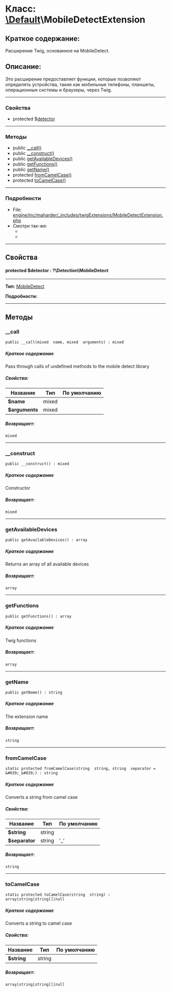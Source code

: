 # Класс: [\Default](../../packages/Default.md)\MobileDetectExtension

## Краткое содержание:

Расширение Twig, основанное на MobileDetect.

## Описание:

Это расширение предоставляет функции, которые позволяют определять устройства,
такие как мобильные телефоны, планшеты, операционные системы и браузеры, через Twig.


---

### Свойства
* protected $[detector](#property_detector)

---

### Методы

* public [__call()](#method___call)
* public [__construct()](#method___construct)
* public [getAvailableDevices()](#method_getAvailableDevices)
* public [getFunctions()](#method_getFunctions)
* public [getName()](#method_getName)
* protected [fromCamelCase()](#method_fromCamelCase)
* protected [toCamelCase()](#method_toCamelCase)

---

### Подробности

* File: [engine/inc/maharder/_includes/twigExtensions/MobileDetectExtension.php](../../engine/inc/maharder/_includes/twigExtensions/MobileDetectExtension.php)
* Смотри так-же:
  * [](../)
  * [](../)

---

## Свойства
<a id="property_detector"></a>
#### protected $detector : ?\Detection\MobileDetect
---
**Тип:** <a href="../?\Detection\MobileDetect"><abbr title="?\Detection\MobileDetect">MobileDetect</abbr></a>

**Подробности:**



---

## Методы

<a id="method___call"></a>
### __call

```
public __call(mixed  name, mixed  arguments) : mixed
```

##### Краткое содержание

Pass through calls of undefined methods to the mobile detect library

##### Свойства:

| Название | Тип | По умолчанию |
|----------|-----|----------|
| **$name** | mixed |  |
| **$arguments** | mixed |  |

##### Возвращает:

```
mixed
```

---

<a id="method___construct"></a>
### __construct

```
public __construct() : mixed
```

##### Краткое содержание

Constructor

##### Возвращает:

```
mixed
```

---

<a id="method_getAvailableDevices"></a>
### getAvailableDevices

```
public getAvailableDevices() : array
```

##### Краткое содержание

Returns an array of all available devices

##### Возвращает:

```
array
```

---

<a id="method_getFunctions"></a>
### getFunctions

```
public getFunctions() : array
```

##### Краткое содержание

Twig functions

##### Возвращает:

```
array
```

---

<a id="method_getName"></a>
### getName

```
public getName() : string
```

##### Краткое содержание

The extension name

##### Возвращает:

```
string
```

---

<a id="method_fromCamelCase"></a>
### fromCamelCase

```
static protected fromCamelCase(string  string, string  separator = &#039;_&#039;) : string
```

##### Краткое содержание

Converts a string from camel case

##### Свойства:

| Название | Тип | По умолчанию |
|----------|-----|----------|
| **$string** | string |  |
| **$separator** | string | &#039;_&#039; |

##### Возвращает:

```
string
```

---

<a id="method_toCamelCase"></a>
### toCamelCase

```
static protected toCamelCase(string  string) : array|string|string[]|null
```

##### Краткое содержание

Converts a string to camel case

##### Свойства:

| Название | Тип | По умолчанию |
|----------|-----|----------|
| **$string** | string |  |

##### Возвращает:

```
array|string|string[]|null
```
